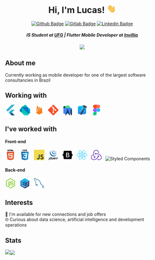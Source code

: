 <div align="center">
  <h1>
    Hi, I'm Lucas! 
    <img src="https://raw.githubusercontent.com/ABSphreak/ABSphreak/master/gifs/Hi.gif" width="30"> 
  </h1> 
  
[![Github Badge](https://img.shields.io/badge/github%20-%23323330.svg?&style=for-the-badge&logo=github&logoColor=white&color=black&link=https://github.com/lucaspmatos)](https://github.com/lucaspmatos)
[![Gitlab Badge](https://img.shields.io/badge/gitlab%20-%23323330.svg?&style=for-the-badge&logo=gitlab&logoColor=white&color=purple&link=https://gitlab.com/lucaspmatos)](https://gitlab.com/lucaspmatos)
[![Linkedin Badge](https://img.shields.io/badge/linkedin%20-%23323330.svg?&style=for-the-badge&logo=linkedin&logoColor=white&color=blue&link=https://www.linkedin.com/in/lucaspmatos/)](https://www.linkedin.com/in/lucaspmatos/)

##### IS Student at [UFG](https://ufg.br) | Flutter Mobile Developer at [Invillia](https://invillia.com)

![](https://visitor-badge.glitch.me/badge?page_id=lucaspmatos)

</div>

## About me
Currently working as mobile developer for one of the largest software consultancies in Brazil

## Working with
<img height="35" title="Flutter" alt="Flutter" src="https://github.com/devicons/devicon/blob/master/icons/flutter/flutter-original.svg"> &nbsp;
<img height="35" title="Dart" alt="Dart" src="https://raw.githubusercontent.com/devicons/devicon/master/icons/dart/dart-original.svg"> &nbsp;
<img height="35" title="Firebase" alt="Firebase" src="https://raw.githubusercontent.com/devicons/devicon/master/icons/firebase/firebase-plain.svg"> &nbsp;
<img height="35" title="Git" alt="Git" src="https://raw.githubusercontent.com/devicons/devicon/master/icons/git/git-original.svg"> &nbsp;
<img height="35" title="Android Studio" alt="Android Studio" src="https://raw.githubusercontent.com/devicons/devicon/master/icons/androidstudio/androidstudio-original.svg"> &nbsp;
<img height="35" title="Xcode" alt="Xcode" src="https://raw.githubusercontent.com/devicons/devicon/master/icons/xcode/xcode-original.svg"> &nbsp;
<img height="35" title="Figma" alt="Figma" src="https://raw.githubusercontent.com/devicons/devicon/master/icons/figma/figma-original.svg"> &nbsp;

## I've worked with
#### Front-end
<img height="35" title="HTML5" alt="HTML5" src="https://raw.githubusercontent.com/devicons/devicon/master/icons/html5/html5-original-wordmark.svg"> &nbsp;
<img height="35" title="CSS3" alt="CSS3" src="https://github.com/devicons/devicon/blob/master/icons/css3/css3-original-wordmark.svg"> &nbsp;
<img height="35" title="JavaScript" alt="JavaScript" src="https://raw.githubusercontent.com/devicons/devicon/master/icons/javascript/javascript-original.svg"> &nbsp;
<img height="35" title="jQuery" alt="jQuery" src="https://raw.githubusercontent.com/devicons/devicon/master/icons/jquery/jquery-original-wordmark.svg"> &nbsp;
<img height="35" title="Bootstrap" alt="Bootstrap" src="https://raw.githubusercontent.com/devicons/devicon/master/icons/bootstrap/bootstrap-plain.svg"> &nbsp;
<img height="35" title="React" alt="React" src="https://github.com/devicons/devicon/blob/master/icons/react/react-original.svg"> &nbsp;
<img height="35" title="Redux" alt="Redux" src="https://raw.githubusercontent.com/devicons/devicon/master/icons/redux/redux-original.svg"> &nbsp;
<img height="35" title="Styled Components" alt="Styled Components" src="https://miro.medium.com/max/480/1*Iohnw2aOQ5EBghVoqKA7VA.png"> &nbsp;

#### Back-end
<img height="35" title="Node.js" alt="Node.js" src="https://raw.githubusercontent.com/devicons/devicon/master/icons/nodejs/nodejs-original.svg"> &nbsp;
<img height="35" title="Sequelize" alt="Sequelize" src="https://raw.githubusercontent.com/devicons/devicon/master/icons/sequelize/sequelize-original.svg"> &nbsp;
<img height="35" title="MySQL" alt="MySQL" src="https://raw.githubusercontent.com/devicons/devicon/master/icons/mysql/mysql-original.svg"> &nbsp;

## Interests
:handshake: I'm available for new connections and job offers<br>
:nerd_face: Curious about data science, artificial intelligence and development operations<br>

## Stats
<img align=left height='140px'  src = 'https://github-readme-stats.vercel.app/api?username=lucaspmatos&theme=midnight-purple&count_private=true&show_icons=true'>
<img align=center height='140px' src='https://github-readme-stats.vercel.app/api/top-langs/?username=lucaspmatos&theme=midnight-purple&hide=html&layout=compact' >
